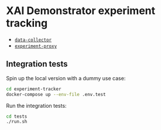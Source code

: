 # XAI Demonstrator experiment tracking

- [`data-collector`](./data-collector)
- [`experiment-proxy`](./experiment-proxy)

## Integration tests

Spin up the local version with a dummy use case:
```bash
cd experiment-tracker
docker-compose up --env-file .env.test
```

Run the integration tests:
```bash
cd tests
./run.sh
```
